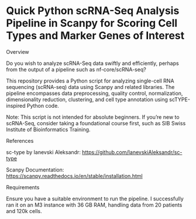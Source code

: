 
# Quick Python scRNA-Seq Analysis Pipeline in Scanpy for Scoring Cell Types and Marker Genes of Interest

Overview

Do you wish to analyze scRNA-Seq data swiftly and efficiently, perhaps from the output of a pipeline such as nf-core/scRNA-seq?

This repository provides a Python script for analyzing single-cell RNA sequencing (scRNA-seq) data using Scanpy and related libraries. The pipeline encompasses data preprocessing, quality control, normalization, dimensionality reduction, clustering, and cell type annotation using scTYPE-inspired Python code.

Note: This script is not intended for absolute beginners. If you’re new to scRNA-Seq, consider taking a foundational course first, such as SIB Swiss Institute of Bioinformatics Training.

References

sc-type by Ianevski Aleksandr: https://github.com/IanevskiAleksandr/sc-type

Scanpy Documentation: https://scanpy.readthedocs.io/en/stable/installation.html

Requirements

Ensure you have a suitable environment to run the pipeline. I successfully ran it on an M3 instance with 36 GB RAM, handling data from 20 patients and 120k cells.


